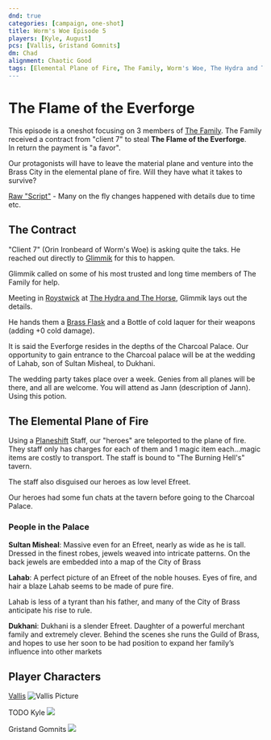 ```yaml
---
dnd: true
categories: [campaign, one-shot]
title: Worm's Woe Episode 5
players: [Kyle, August]
pcs: [Vallis, Gristand Gomnits]
dm: Chad
alignment: Chaotic Good
tags: [Elemental Plane of Fire, The Family, Worm's Woe, The Hydra and The Horse]
---
```

# The Flame of the Everforge
This episode is a oneshot focusing on 3 members of [The Family](/factions/the-family). The Family received a contract from "client 7" to steal **The Flame of the Everforge**.  
In return the payment is "a favor".

Our protagonists will have to leave the material plane and venture into the Brass City in the elemental plane of fire.  Will they have what it takes to survive?

[Raw "Script"](https://docs.google.com/document/d/1v9Iza6VwZKxtY_rvXcv9bxeiz0o1h4kJHb6HhSsYQcQ/edit?usp=sharing) - Many on the fly changes happened with details due to time etc.

## The Contract
"Client 7" (Orin Ironbeard of Worm's Woe) is asking quite the taks. He reached out directly to [Glimmik](/people/glimmik-shadowshield) for this to happen.

Glimmik called on some of his most trusted and long time members of The Family for help.

Meeting in [Roystwick](/places/roystwick) at [The Hydra and The Horse](/places/the-hydra-and-the-horse), Glimmik lays out the details.

He hands them a [Brass Flask](https://www.dndbeyond.com/magic-items/388054-brass-flask) and a Bottle of cold laquer for their weapons (adding +0 cold damage).

It is said the Everforge resides in the depths of the Charcoal Palace.  Our opportunity to gain entrance to the Charcoal palace will be at the wedding of Lahab, son of Sultan Misheal, to Dukhani.

The wedding party takes place over a week.  Genies from all planes will be there, and all are welcome.  You will attend as Jann (description of Jann).  Using this potion.


## The Elemental Plane of Fire
Using a [Planeshift](https://www.dndbeyond.com/spells/plane-shift) Staff, our "heroes" are teleported to the plane of fire.  They staff only has charges for each of them and 1 magic item each...magic items are costly to transport.
The staff is bound to "The Burning Hell's" tavern.

The staff also disguised our heroes as low level Efreet.  

Our heroes had some fun chats at the tavern before going to the Charcoal Palace.

### People in the Palace
**Sultan Misheal**:
Massive even for an Efreet, nearly as wide as he is tall.  Dressed in the finest robes, jewels weaved into intricate patterns.  On the back jewels are embedded into a map of the City of Brass


**Lahab**:
A perfect picture of an Efreet of the noble houses.  Eyes of fire, and hair a blaze Lahab seems to be made of pure fire.

Lahab is less of a tyrant than his father, and many of the City of Brass anticipate his rise to rule.


**Dukhani**:
Dukhani is a slender Efreet.  Daughter of a powerful merchant family and extremely clever.  Behind the scenes she runs the Guild of Brass, and hopes to use her soon to be had position to expand her family’s influence into other markets




## Player Characters
[Vallis](/images/Vallis-The-Charm.pdf)
![Vallis Picture](https://proxy.duckduckgo.com/iur/?f=1&image_host=https%3A%2F%2Fs-media-cache-ak0.pinimg.com%2Foriginals%2F23%2F07%2F3e%2F23073edaf927ac5841b950941e44bb2d.jpg&u=https://i.pinimg.com/originals/23/07/3e/23073edaf927ac5841b950941e44bb2d.jpg)

TODO
Kyle
![](https://cdn.discordapp.com/attachments/510331252935753757/522966974712512545/satoshi-kamanaka-yof-bramblethorn-hafling-druid.png)

Gristand Gomnits
![](https://cdn.discordapp.com/attachments/510331252935753757/522967256272076843/pathfinder___svrifneblin_by_nikolaiostertag-da10n6y.jpg)
